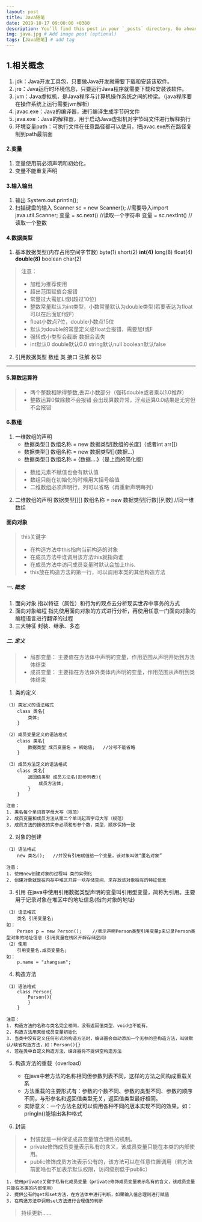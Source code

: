 ```yaml
---
layout: post
title: Java随笔
date: 2019-10-17 09:00:00 +0300
description: You’ll find this post in your `_posts` directory. Go ahead and edit it and re-build the site to see your changes. # Add post description (optional)
img: java.jpg # Add image post (optional)
tags: [Java随笔] # add tag
---
```


## 1.相关概念

1. jdk：Java开发工具包，只要做Java开发就需要下载和安装该软件。
2. jre：Java运行时环境信息，只要运行Java程序就需要下载和安装该软件。
3. jvm：Java虚拟机，是Java程序与计算机操作系统之间的桥梁。（java程序要在操作系统上运行需要jvm解析）
4. javac.exe：Java的编译器，进行编译生成字节码文件
5. java.exe：Java的解释器，用于启动Java虚拟机对字节码文件进行解释执行
6. 环境变量path：可执行文件在任意路径都可以使用，把javac.exe所在路径复制到path最前面

#### 2.变量

1. 变量使用前必须声明和初始化，
2. 变量不能重复声明

#### 3.输入输出

1. 输出
	System.out.printIn();
2. 扫描键盘的输入
	Scanner sc = new Scanner(); //需要导入import java.util.Scanner;
	变量 = sc.next() //读取一个字符串
	变量 = sc.nextInt() //读取一个整数

#### 4.数据类型

1. 基本数据类型(内存占用空间字节数)
	byte(1) short(2) **int(4)** long(8) float(4) **double(8)** boolean char(2)

>注意：	
> + 加粗为推荐使用
> + 超出范围赋值会报错
> + 常量过大需加L或l(超过10位)
> + 整数常量默认为int类型，小数常量默认为double类型(若要表达为float可以在后面加f或F)
> + float小数点7位，double小数点15位
> + 默认为double的常量定义成float会报错，需要加f或F
> + 强转成小类型会截断 数据会丢失
> + int默认0 double默认0.0 string默认null boolean默认false

2. 引用数据类型
	数组 类 接口 注解 枚举


---------

#### 5.算数运算符
 
> + 两个整数相除得整数,丢弃小数部分（强转double或者乘以1.0推荐）
> + 整数运算0做除数不会报错 会出现算数异常，浮点运算0.0结果是无穷但不会报错


#### 6.数组

1. 一维数组的声明
	* 数据类型[] 数组名称 = new 数据类型[数组的长度]（或者int arr[]）
	* 数据类型[] 数组名称 = new 数据类型[]{数据...}
	* 数据类型[] 数组名称 = {数据....}（是上面的简化版）

> + 数组元素不赋值也会有默认值
> + 数组只能在初始化的时候用大括号给值
> + 二维数组必须声明行，列可以省略（再重新声明每列）

2. 二维数组的声明
		数据类型[][] 数组名称 = new 数据类型[行数][列数]
		//同一维数组

#### 面向对象

> this关键字
> + 在构造方法中this指向当前构造的对象
> + 在成员方法中谁调用该方法this就指向谁
> + 在成员方法中访问成员变量时默认会加上this.
> + this放在构造方法的第一行，可以调用本类的其他构造方法

##### 一. 概念

1. 面向对象
	指以特征（属性）和行为的观点去分析现实世界中事务的方式
2. 面向对象编程
	指先使用面向对象的方式进行分析，再使用任意一门面向对象的编程语言进行翻译的过程
3. 三大特征
	封装、继承、多态

##### 二. 定义

> + 局部变量： 主要值在方法体中声明的变量，作用范围从声明开始到方法体结束
> + 成员变量： 主要指在方法体外类体内声明的变量，作用范围从声明到类体结束

1. 类的定义

```
（1）类定义的语法格式
	class 类名{
		类体;
	}

（2）成员变量定义的语法格式
	class 类名{
		数据类型 成员变量名 = 初始值;	//分号不能省略
	}

（3）成员方法定义的语法格式
	class 类名{
		返回值类型 成员方法名(形参列表){
			成员方法体;
		}
	}

注意：
1. 类名每个单词首字母大写（规范）
2. 成员变量和成员方法从第二个单词起首字母大写（规范）
3. 成员方法的接收的实参必须和形参个数，类型，顺序保持一致 
```

2. 对象的创建

```
（1）语法格式
	new 类名();	//并没有引用赋值给一个变量，该对象叫做“匿名对象”

注意：
1. 使用new创建对象的过程叫 类的实例化
2. 创建对象就是在内存中堆区开辟一块存储空间，来存放该对象独有的特征信息
```

3. 引用
	在java中使用引用数据类型声明的变量叫引用型变量，简称为引用。主要用于记录对象在堆区中的地址信息(指向对象的地址)

```
（1）语法格式
	类名 引用变量名;
如：
	Person p = new Person();	//表示声明Person类型引用变量p来记录Person类型对象的地址信息（引用变量在栈区开辟存储空间）
（2）使用
	引用变量名.成员变量名;
如：
	p.name = "zhangsan";
```

4. 构造方法

```
（1）语法格式
	class Person{
		Person(){
		}
	}

注意：
1. 构造方法的名称与类名完全相同，没有返回值类型，void也不能有。
2. 构造方法用来给成员变量初始化
3. 当类中没有定义任何形式的构造方法时，编译器会自动添加一个无参的空构造方法，叫做默认/缺省构造方法，如：Person(){}
4. 若在类中自定义构造方法，编译器将不提供空构造方法
```

5. 构造方法的重载（overload）
	* 在java中若方法的名称相同但参数列表不同，这样的方法之间构成重载关系
	* 方法重载的主要形式有：参数的个数不同、参数的类型不同、参数的顺序不同，与形参名和返回值类型无关，返回值类型最好相同。
	* 实际意义：一个方法名就可以调用各种不同的版本实现不同的效果。如：pringIn()能输出各种格式

6. 封装

> + 封装就是一种保证成员变量值合理性的机制。
> + private修饰成员变量表示私有的含义，该成员变量只能在本类的内部使用。
> + public修饰成员方法表示公有的，该方法可以在任意位置调用（若方法前面啥也不加表示默认权限，访问级别低于public）

    1. 使用private关键字私有化成员变量（private修饰成员变量表示私有的含义，该成员变量只能在本类的内部使用）
	2. 提供公有的get和set方法，在方法体中进行判断，如果输入值合理则进行赋值
	3. 在构造方法中调用set方法进行合理值的判断

>持续更新……